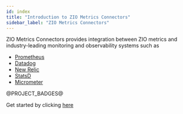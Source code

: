 ```yaml
---
id: index
title: "Introduction to ZIO Metrics Connectors"
sidebar_label: "ZIO Metrics Connectors"
---
```


ZIO Metrics Connectors provides integration between ZIO metrics and industry-leading monitoring and observability systems such as
  * [Prometheus](https://prometheus.io/)
  * [Datadog](https://docs.datadoghq.com/)
  * [New Relic](https://newrelic.com)
  * [StatsD](https://github.com/statsd/statsd)
  * [Micrometer](https://micrometer.io)

@PROJECT_BADGES@

Get started by clicking [here](metrics/index.md#adding-zio-metrics-connectors-to-your-project)
